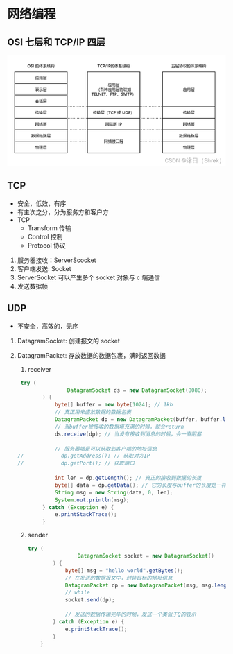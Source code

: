 # 网络编程

## OSI 七层和 TCP/IP 四层

![osi&tcp/ip](../img/osi%26tcpip.png)

## TCP

- 安全，低效，有序
- 有主次之分，分为服务方和客户方
- TCP
  - Transform 传输
  - Control 控制
  - Protocol 协议

1. 服务器接收：ServerScocket
2. 客户端发送: Socket
3. ServerSocket 可以产生多个 socket 对象与 c 端通信
4. 发送数据帧

## UDP

- 不安全，高效的，无序

1. DatagramSocket: 创建报文的 socket

2. DatagramPacket: 存放数据的数据包裹，满时返回数据

   1. receiver

   ```java
    try (
                   DatagramSocket ds = new DatagramSocket(8080);
           ) {
               byte[] buffer = new byte[1024]; // 1kb
               // 真正用来盛放数据的数据包裹
               DatagramPacket dp = new DatagramPacket(buffer, buffer.length);
               // 当buffer被接收的数据填充满的时候，就会return
               ds.receive(dp); // 当没有接收到消息的时候，会一直阻塞

               // 服务器端是可以获取到客户端的地址信息
   //            dp.getAddress(); // 获取对方IP
   //            dp.getPort(); // 获取端口

               int len = dp.getLength(); // 真正的接收到数据的长度
               byte[] data = dp.getData(); // 它的长度与buffer的长度是一样
               String msg = new String(data, 0, len);
               System.out.println(msg);
           } catch (Exception e) {
               e.printStackTrace();
           }
   ```

   2. sender

      ```java
      try (
                      DatagramSocket socket = new DatagramSocket()
              ) {
                  byte[] msg = "hello world".getBytes();
                  // 在发送的数据报文中，封装目标的地址信息
                  DatagramPacket dp = new DatagramPacket(msg, msg.length, InetAddress.getByName("127.0.0.1"), 8080);
                  // while
                  socket.send(dp);

                  // 发送的数据传输完毕的时候，发送一个类似于Q的表示
              } catch (Exception e) {
                  e.printStackTrace();
              }
          }
      ```
